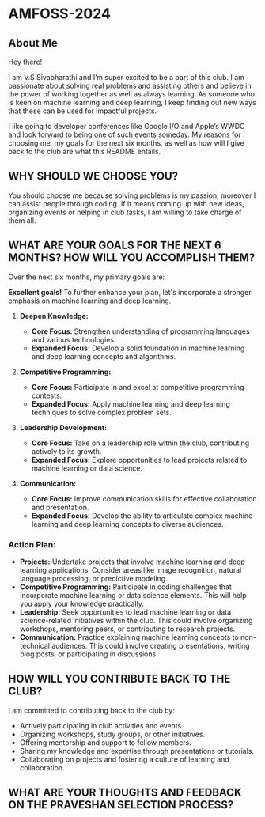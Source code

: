 # AMFOSS-2024

## About Me

Hey there!

I am V.S Sivabharathi and I’m super excited to be a part of this club. I am passionate about solving real problems and assisting others and believe in the power of working together as well as always learning. As someone who is keen on machine learning and deep learning, I keep finding out new ways that these can be used for impactful projects.

I like going to developer conferences like Google I/O and Apple’s WWDC and look forward to being one of such events someday. My reasons for choosing me, my goals for the next six months, as well as how will I give back to the club are what this README entails.

## WHY SHOULD WE CHOOSE YOU?

You should choose me because solving problems is my passion, moreover I can assist people through coding. If it means coming up with new ideas, organizing events or helping in club tasks, I am willing to take charge of them all.

## WHAT ARE YOUR GOALS FOR THE NEXT 6 MONTHS? HOW WILL YOU ACCOMPLISH THEM?

Over the next six months, my primary goals are:

**Excellent goals!** To further enhance your plan, let's incorporate a stronger emphasis on machine learning and deep learning.

1. **Deepen Knowledge:**

   - **Core Focus:** Strengthen understanding of programming languages and various technologies.
   - **Expanded Focus:** Develop a solid foundation in machine learning and deep learning concepts and algorithms.

2. **Competitive Programming:**

   - **Core Focus:** Participate in and excel at competitive programming contests.
   - **Expanded Focus:** Apply machine learning and deep learning techniques to solve complex problem sets.

3. **Leadership Development:**

   - **Core Focus:** Take on a leadership role within the club, contributing actively to its growth.
   - **Expanded Focus:** Explore opportunities to lead projects related to machine learning or data science.

4. **Communication:**
   - **Core Focus:** Improve communication skills for effective collaboration and presentation.
   - **Expanded Focus:** Develop the ability to articulate complex machine learning and deep learning concepts to diverse audiences.

### Action Plan:

- **Projects:** Undertake projects that involve machine learning and deep learning applications. Consider areas like image recognition, natural language processing, or predictive modeling.
- **Competitive Programming:** Participate in coding challenges that incorporate machine learning or data science elements. This will help you apply your knowledge practically.
- **Leadership:** Seek opportunities to lead machine learning or data science-related initiatives within the club. This could involve organizing workshops, mentoring peers, or contributing to research projects.
- **Communication:** Practice explaining machine learning concepts to non-technical audiences. This could involve creating presentations, writing blog posts, or participating in discussions.

## HOW WILL YOU CONTRIBUTE BACK TO THE CLUB?

I am committed to contributing back to the club by:

- Actively participating in club activities and events.
- Organizing workshops, study groups, or other initiatives.
- Offering mentorship and support to fellow members.
- Sharing my knowledge and expertise through presentations or tutorials.
- Collaborating on projects and fostering a culture of learning and collaboration.

## WHAT ARE YOUR THOUGHTS AND FEEDBACK ON THE PRAVESHAN SELECTION PROCESS?
